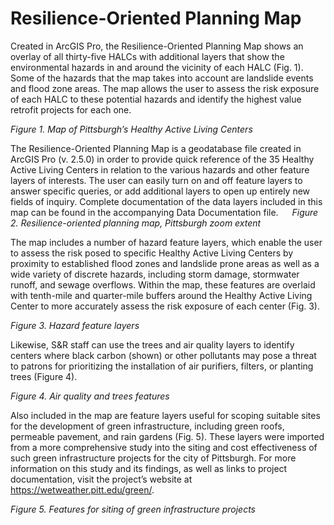 # Resilience-Oriented Planning Map

Created in ArcGIS Pro, the Resilience-Oriented Planning Map shows an overlay of all thirty-five HALCs with additional layers that show the environmental hazards in and around the vicinity of each HALC (Fig. 1). Some of the hazards that the map takes into account are landslide events and flood zone areas. The map allows the user to assess the risk exposure of each HALC to these potential hazards and identify the highest value retrofit projects for each one.

*Figure 1. Map of Pittsburgh’s Healthy Active Living Centers*


The Resilience-Oriented Planning Map is a geodatabase file created in ArcGIS Pro (v. 2.5.0) in order to provide quick reference of the 35 Healthy Active Living Centers in relation to the various hazards and other feature layers of interests. The user can easily turn on and off feature layers to answer specific queries, or add additional layers to open up entirely new fields of inquiry. Complete documentation of the data layers included in this map can be found in the accompanying Data Documentation file.
 
*Figure 2. Resilience-oriented planning map, Pittsburgh zoom extent*

 
The map includes a number of hazard feature layers, which enable the user to assess the risk posed to specific Healthy Active Living Centers by proximity to established flood zones and landslide prone areas as well as a wide variety of discrete hazards, including storm damage, stormwater runoff, and sewage overflows. Within the map, these features are overlaid with tenth-mile and quarter-mile buffers around the Healthy Active Living Center to more accurately assess the risk exposure of each center (Fig. 3).

*Figure 3. Hazard feature layers*


Likewise, S&R staff can use the trees and air quality layers to identify centers where black carbon (shown) or other pollutants may pose a threat to patrons for prioritizing the installation of air purifiers, filters, or planting trees (Figure 4). 

*Figure 4. Air quality and trees features*


Also included in the map are feature layers useful for scoping suitable sites for the development of green infrastructure, including green roofs, permeable pavement, and rain gardens (Fig. 5). These layers were imported from a more comprehensive study into the siting and cost effectiveness of such green infrastructure projects for the city of Pittsburgh. For more information on this study and its findings, as well as links to project documentation, visit the project’s website at https://wetweather.pitt.edu/green/. 

*Figure 5. Features for siting of green infrastructure projects*
